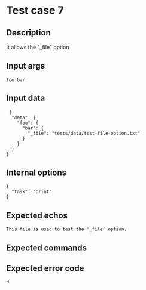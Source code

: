 # Test case 7

## Description

It allows the "_file" option

## Input args

    foo bar

## Input data

     {
      "data": {
        "foo": {
          "bar": {
            "_file": "tests/data/test-file-option.txt"
          }
        }
      }
    }

## Internal options

    {
      "task": "print"
    }

## Expected echos

    This file is used to test the '_file' option.

## Expected commands

## Expected error code

    0
